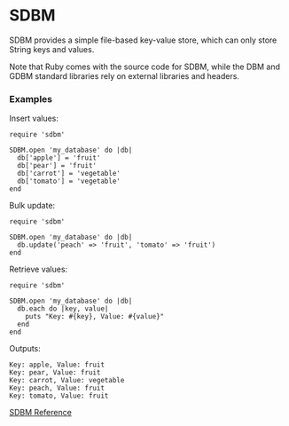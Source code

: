 # SDBM

SDBM provides a simple file-based key-value store, which can only store String
keys and values.

Note that Ruby comes with the source code for SDBM, while the DBM and GDBM
standard libraries rely on external libraries and headers.

### Examples

Insert values:

    require 'sdbm'

    SDBM.open 'my_database' do |db|
      db['apple'] = 'fruit'
      db['pear'] = 'fruit'
      db['carrot'] = 'vegetable'
      db['tomato'] = 'vegetable'
    end

Bulk update:

    require 'sdbm'

    SDBM.open 'my_database' do |db|
      db.update('peach' => 'fruit', 'tomato' => 'fruit')
    end

Retrieve values:

    require 'sdbm'

    SDBM.open 'my_database' do |db|
      db.each do |key, value|
        puts "Key: #{key}, Value: #{value}"
      end
    end

Outputs:

    Key: apple, Value: fruit
    Key: pear, Value: fruit
    Key: carrot, Value: vegetable
    Key: peach, Value: fruit
    Key: tomato, Value: fruit

[SDBM Reference](https://ruby-doc.org/stdlib-2.5.0/libdoc/sdbm/rdoc/SDBM.html)
